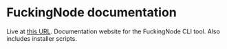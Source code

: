 # FuckingNode documentation

Live at [this URL](https://fuckingnode.github.io/). Documentation website for the FuckingNode CLI tool. Also includes installer scripts.
